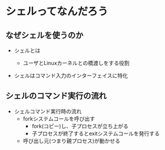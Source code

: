 # シェルってなんだろう

## なぜシェルを使うのか
- シェルとは
  - ユーザとLinuxカーネルとの橋渡しをする役割

- シェルはコマンド入力のインターフェイスに特化

## シェルのコマンド実行の流れ

- シェルコマンド実行時の流れ
  - forkシステムコールを呼び出す
    - fork(コピー)し、子プロセスが立ち上がる
    - 子プロセスが終了するとexitシステムコールを発行する
  - 呼び出し元(つまり親プロセス)が動かせる
